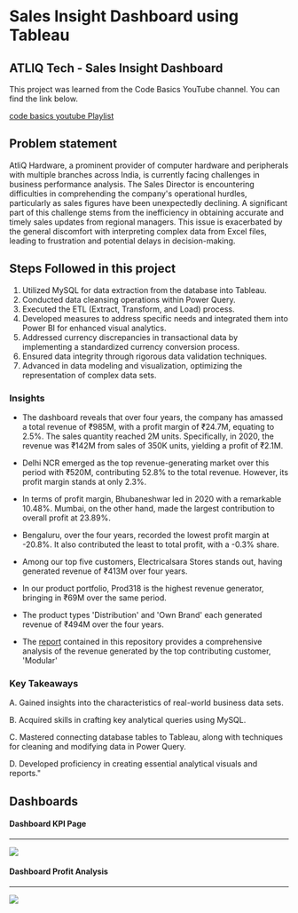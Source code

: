 # Sales Insight Dashboard using Tableau
## ATLIQ Tech - Sales Insight Dashboard 

This project was learned from the Code Basics YouTube channel. You can find the link below.


[code basics youtube Playlist]([https://www.youtube.com/watch?v=hhZ62IlTxYs&list=PLeo1K3hjS3uva8pk1FI3iK9kCOKQdz1I9](https://www.youtube.com/watch?v=CCNd2fUfFkk&list=PLeo1K3hjS3usDI9XeUgjNZs6VnE0meBrL))


## Problem statement

AtliQ Hardware, a prominent provider of computer hardware and peripherals with multiple branches across India, is currently facing challenges in business performance analysis. The Sales Director is encountering difficulties in comprehending the company's operational hurdles, particularly as sales figures have been unexpectedly declining. A significant part of this challenge stems from the inefficiency in obtaining accurate and timely sales updates from regional managers. This issue is exacerbated by the general discomfort with interpreting complex data from Excel files, leading to frustration and potential delays in decision-making.


## Steps Followed in this project

1. Utilized MySQL for data extraction from the database into Tableau.
2. Conducted data cleansing operations within Power Query.
3. Executed the ETL (Extract, Transform, and Load) process.
4. Developed measures to address specific needs and integrated them into Power BI for enhanced visual analytics.
5. Addressed currency discrepancies in transactional data by implementing a standardized currency conversion process.
6. Ensured data integrity through rigorous data validation techniques.
7.  Advanced in data modeling and visualization, optimizing the representation of complex data sets.


###  Insights

- The dashboard reveals that over four years, the company has amassed a total revenue of ₹985M, with a profit margin of ₹24.7M, equating to 2.5%. The sales quantity reached 2M units. Specifically, in 2020, the revenue was ₹142M from sales of 350K units, yielding a profit of ₹2.1M.

- Delhi NCR emerged as the top revenue-generating market over this period with ₹520M, contributing 52.8% to the total revenue. However, its profit margin stands at only 2.3%.

- In terms of profit margin, Bhubaneshwar led in 2020 with a remarkable 10.48%. Mumbai, on the other hand, made the largest contribution to overall profit at 23.89%.

- Bengaluru, over the four years, recorded the lowest profit margin at -20.8%. It also contributed the least to total profit, with a -0.3% share.

- Among our top five customers, Electricalsara Stores stands out, having generated revenue of ₹413M over four years.

- In our product portfolio, Prod318 is the highest revenue generator, bringing in ₹69M over the same period.

- The product types 'Distribution' and 'Own Brand' each generated revenue of ₹494M over the four years.

- The [report](https://github.com/jrnerupudinho/Data-Analysis---ATLIQ-Tech/blob/main/Report%20-%20Altiq%20.key) contained in this repository provides a comprehensive analysis of the revenue generated by the top contributing customer, 'Modular'
  
### Key Takeaways

A. Gained insights into the characteristics of real-world business data sets.

B. Acquired skills in crafting key analytical queries using MySQL.

C. Mastered connecting database tables to Tableau, along with techniques for cleaning and modifying data in Power Query.

D. Developed proficiency in creating essential analytical visuals and reports."

## Dashboards

#### Dashboard KPI Page

-------
 <img src="https://github.com/NotRamm/Sales-Insight-Dashboard-using-Power-BI/blob/master/Screenshots/Sales%20Insight%20-%20Page%20KPI.png" class="center">
 

 #### Dashboard Profit Analysis
 
 -----------
 
  <img src="[https://github.com/NotRamm/Sales-Insight-Dashboard-using-Power-BI/blob/master/Screenshots/Sales%20Insight%20-%20Page%20Profit%20Analysis.png](https://github.com/jrnerupudinho/Data-Analysis---ATLIQ-Tech/blob/main/Profit%20Dashboard.png)https://github.com/jrnerupudinho/Data-Analysis---ATLIQ-Tech/blob/main/Profit%20Dashboard.png" class="center">






